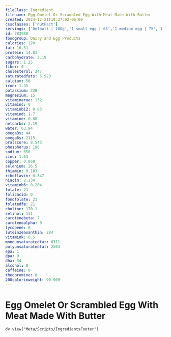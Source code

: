 ```yaml
---
fileClass: Ingredient
filename: Egg Omelet Or Scrambled Egg With Meat Made With Butter
created: 2024-12-21T19:27:02-06:00
cssclasses: ['nutFact']
servings: ['Default | 100g','1 small egg | 65','1 medium egg | 75','1 large egg | 85','1 extra large egg | 95','1 egg, ns as to size | 85','1 cup | 211','1 jumbo egg | 107']
id: 783980
foodgroup: Dairy and Egg Products 
calories: 220
fat: 16.51
protein: 14.83
carbohydrate: 2.19
sugars: 1.25
fiber: 0
cholesterol: 247
saturatedfats: 6.523
calcium: 56
iron: 1.35
potassium: 230
magnesium: 15
vitaminarae: 132
vitaminc: 0
vitaminb12: 0.83
vitamind: 1.7
vitamine: 0.88
netcarbs: 2.19
water: 63.94
omega3s: 44
omega6s: 2115
pralscore: 8.543
phosphorus: 196
sodium: 650
zinc: 1.63
copper: 0.069
selenium: 26.5
thiamin: 0.183
riboflavin: 0.347
niacin: 2.134
vitaminb6: 0.204
folate: 21
folicacid: 0
foodfolate: 21
folatedfe: 21
choline: 170.1
retinol: 131
carotenebeta: 7
carotenealpha: 0
lycopene: 0
luteinzeaxanthin: 284
vitamink: 0.5
monounsaturatedfat: 6311
polyunsaturatedfat: 2503
epa: 1
dpa: 9
dha: 34
alcohol: 0
caffeine: 0
theobromine: 0
200calorieweight: 90.909
---
```


# Egg Omelet Or Scrambled Egg With Meat Made With Butter

```dataviewjs
dv.view("Meta/Scripts/IngredientsFooter")
```